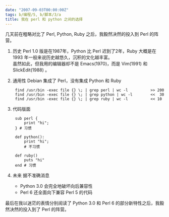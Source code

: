 ```yaml
---
date: "2007-09-03T00:00:00Z"
tags: b/编程/5, b/脚本/3/a
title: 我在 perl 和 python 之间的选择
---
```


几天前在粗略对比了 Perl, Python, Ruby 之后，我毅然决然的投入到 Perl 的阵营。
 
1. 历史
   Perl 1.0 版是在1987年，Python 比 Perl 迟到了2年，Ruby 大概是在 1993 年一般来说历史越悠久，沉积的文化越丰富。\
    虽然如此，但我用的编辑器却不是 Emacs(1970)，而是 Vim(1991) 和 SlickEdit(1988) 。
 
2. 通用性
   Debian 集成了 Perl，没有集成 Python 和 Ruby

        find /usr/bin -exec file {} \; | grep perl | wc -l          >> 200 
        find /usr/bin -exec file {} \; | grep python | wc -l        <<  30
        find /usr/bin -exec file {} \; | grep ruby | wc -l          << 10
 
3. 代码版面

        sub perl {
            print "hi";
        } # 习惯
        
        def python():
            print "hi";
            # 不习惯
        
        def ruby()
            puts "hi"
        end # 习惯
 
4. 未来
   据不准确消息

   * Python 3.0 会完全地破坏向后兼容性
   * Perl 6 还全面向下兼容 Perl 5 的代码
 
最后在我以迷茫的表情分别阅读了 Python 3.0 和 Perl 6 的部分新特性之后，我毅然决然的投入到了 Perl 的阵营。</div>

